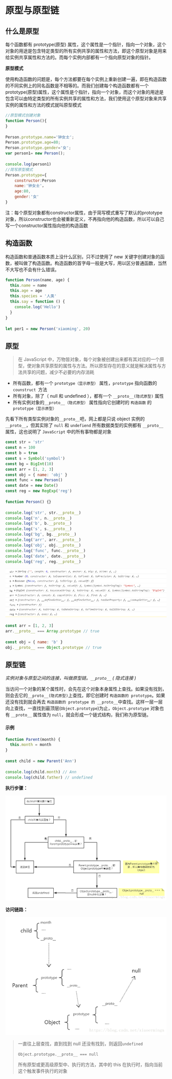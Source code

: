 # 原型与原型链

## 什么是原型

每个函数都有 prototype(原型) 属性，这个属性是一个指针，指向一个对象，这个对象的用途是包含特定类型的所有实例共享的属性和方法，即这个原型对象是用来给实例共享属性和方法的。而每个实例内部都有一个指向原型对象的指针。

**原型模式**

使用构造函数的问题是，每个方法都要在每个实例上重新创建一遍，即在构造函数的不同实例上的同名函数是不相等的。而我们创建每个构造函数都有一个prototype(原型)属性，这个属性是个指针，指向一个对象，而这个对象的用途是包含可以由特定类型的所有实例共享的属性和方法，我们使用这个原型对象来共享实例的属性和方法的模式就叫原型模式

```js
//原型模式创建对象
function Person(){
}

Person.prototype.name='钟女士';
Person.prototype.age=80;
Person.prototype.gender='女';
var person1= new Person();

console.log(person1)
//简写原型模式
Person.prototype={
    constructor:Person
    name:'钟女士'，
    age:80,
    gender:'女'
}
```

注：每个原型对象都有constructor属性，由于简写模式重写了默认的prototype对象，所以constructor也会被重新定义，不再指向他的构造函数，所以可以自己写一个constructor属性指向他的构造函数

## 构造函数

构造函数和普通函数本质上没什么区别，只不过使用了 new 关键字创建对象的函数，被叫做了构造函数。构造函数的首字母一般是大写，用以区分普通函数，当然不大写也不会有什么错误。

```js
function Person(name, age) {
  this.name = name
  this.age = age
  this.species = '人类'
  this.say = function () {
    console.log('Hello')
  }
}

let per1 = new Person('xiaoming', 20)
```

## 原型

> 在 JavaScript 中，万物皆对象，每个对象被创建出来都有其对应的一个原型，使对象共享原型的属性与方法。所以原型存在的意义就是解决属性与方法共享的问题，减少不必要的内存消耗

- 所有函数，都有一个 `prototype（显示原型）` 属性，`prototype` 指向函数的 `counstruct `方法
- 所有对象，除了（ null 和 undefined ），都有一个 `__proto__(隐式原型)` 属性
- 所有实例对象的`__proto__（隐式原型）` 属性指向它创建时的 `构造函数` 的 `prototype（显示原型）`

先看下所有类型实例对象的`__proto__`吧，网上都是只说 object 实例的 `__proto__`，但其实除了 `null` 和 `undefiend` 所有数据类型的实例都有 `__proto__` 属性，这也说明了 `JavaScript` 中的所有事物都是对象

```js
const str = 'str'
const n = 100
const b = true
const s = Symbol('symbol')
const bg = BigInt(10)
const arr = [1, 2, 3]
const obj = { name: 'obj' }
const func = new Person()
const date = new Date()
const reg = new RegExp('reg')

function Person() {}

console.log('str', str.__proto__)
console.log('n', n.__proto__)
console.log('b', b.__proto__)
console.log('s', s.__proto__)
console.log('bg', bg.__proto__)
console.log('arr', arr.__proto__)
console.log('obj', obj.__proto__)
console.log('func', func.__proto__)
console.log('date', date.__proto__)
console.log('reg', reg.__proto__)
```

![](/img/微信截图_20220426174433.png)

```js
const arr = [1, 2, 3]
arr.__proto__ === Array.prototype // true

const obj = { name: 'b' }
obj.__proto__ === Object.prototype // true
```

## 原型链

*实例对象与原型之间的连接，叫做原型链。`__proto__` ( 隐式连接 )*

当访问一个对象的某个属性时，会先在这个对象本身属性上查找。如果没有找到，则会去它的`__proto__(隐式原型)`上查找，即它创建时 `构造函数的 prototype`。如果还没有找到就会再去 `构造函数的 prototype 的 __proto__`中查找。这样一层一层向上查找，一直找到最顶层(`Object.prototype`)为止，`Object.prototype` 对象也有 `__proto__` 属性值为 `null`，就会形成一个链式结构，我们称为原型链。

#### 示例

```js
function Parent(month) {
  this.month = month
}

const child = new Parent('Ann')

console.log(child.month) // Ann
console.log(child.father) // undefined
```

**执行步骤：**

![](/img/20180620134143385.png)

**访问链路：**

![](/img/20180620155400807.png)

> 一直往上层查找，直到找到 null 还没有找到，则返回`undefined`
>
> `Object.prototype.__proto__ === null`
>
> 所有原型或更高级原型中、执行的方法，其中的 this 在执行时，指向当前这个触发事件执行的对象

